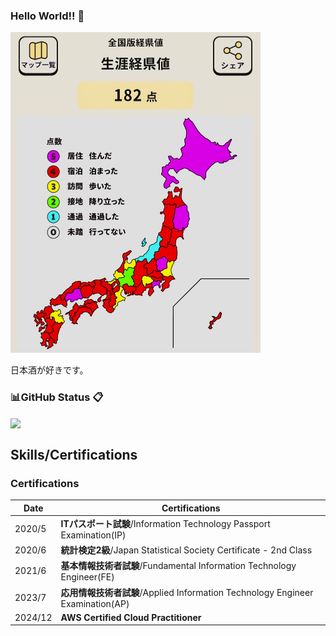 ### Hello World!! 👋
<img width="400" alt="keikenchi" src="./keikenchi.jpg">

日本酒が好きです。

<!-- -->

### 📊GitHub Status 📋
<!-- Repository Status -->
<a href="https://github.com/huraicid/github-readme-stats">
  <img align="center" src="https://github-readme-stats.vercel.app/api?username=huraicid&theme=tokyonight&count_private=true" />
</a>

<!-- -->

## Skills/Certifications
<!--
NOTE: 見づらいので一旦コメントアウト
### Skills
The following skills are limited to those with >1 year of experience using them.
#### Programming Languages/Frameworks
[![My Skills](https://skillicons.dev/icons?i=c,cs,cpp,css,html,java,js,powershell,spring)](https://skillicons.dev)

#### Code Managements
[![My Skills](https://skillicons.dev/icons?i=git,github,gitlub)](https://skillicons.dev)

#### Containerizations & Orchestrations
[![My Skills](https://skillicons.dev/icons?i=docker)](https://skillicons.dev)

#### Databases
[![My Skills](https://skillicons.dev/icons?i=mysql,postgres)](https://skillicons.dev)

#### OS
[![My Skills](https://skillicons.dev/icons?i=linux,ubuntu,windows)](https://skillicons.dev)

#### IDEs/Build Tools
[![My Skills](https://skillicons.dev/icons?i=eclipse,maven,visualstudio,vscode)](https://skillicons.dev)

#### Others
[![My Skills](https://skillicons.dev/icons?i=discord,gmail,md,latex,notion)](https://skillicons.dev)
-->

### Certifications
| Date | Certifications |
| --- | --- |
| 2020/5 | **ITパスポート試験**/Information Technology Passport Examination(IP) |
| 2020/6 | **統計検定2級**/Japan Statistical Society Certificate - 2nd Class |
| 2021/6 | **基本情報技術者試験**/Fundamental Information Technology Engineer(FE) |
| 2023/7 | **応用情報技術者試験**/Applied Information Technology Engineer Examination(AP) |
| 2024/12 | **AWS Certified Cloud Practitioner** |

<!--
**huraicid/huraicid** is a ✨ _special_ ✨ repository because its `README.md` (this file) appears on your GitHub profile.

Here are some ideas to get you started:

- 🔭 I’m currently working on ...
- 🌱 I’m currently learning ...
- 👯 I’m looking to collaborate on ...
- 🤔 I’m looking for help with ...
- 💬 Ask me about ...
- 📫 How to reach me: ...
- 😄 Pronouns: ...
- ⚡ Fun fact: ...
-->
